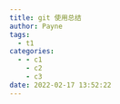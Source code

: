```yaml
---
title: git 使用总结
author: Payne
tags:
  - t1
categories:
  - - c1
    - c2
    - c3
date: 2022-02-17 13:52:22
---
```

